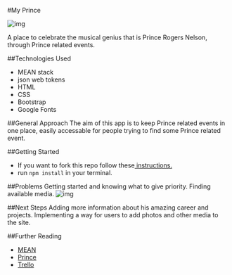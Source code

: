 #My Prince

![img](http://imgur.com/a/XT2iJ)

A place to celebrate the musical genius that is Prince Rogers Nelson, through Prince related events.

##Technologies Used
- MEAN stack
- json web tokens
- HTML
- CSS
- Bootstrap
- Google Fonts


##General Approach
The aim of this app is to keep Prince related events in one place, easily accessable for people trying to find some Prince related event.


##Getting Started
- If you want to fork this repo follow these<a href="https://help.github.com/articles/fork-a-repo/"> instructions.</a>
- run `npm install` in your terminal.

##Problems
Getting started and knowing what to give priority.
Finding available media.
![img](http://imgur.com/4qkXQNt)


##Next Steps
Adding more information about his amazing career and projects. Implementing a way for users to add photos and other media to the site.

##Further Reading
- <a href="http://mean.io/#!/">MEAN</a>
- <a href="https://en.wikipedia.org/wiki/Prince_(musician)">Prince</a>
- <a href="https://trello.com/b/oxrEp6N5/project4-myprince">Trello</a>
